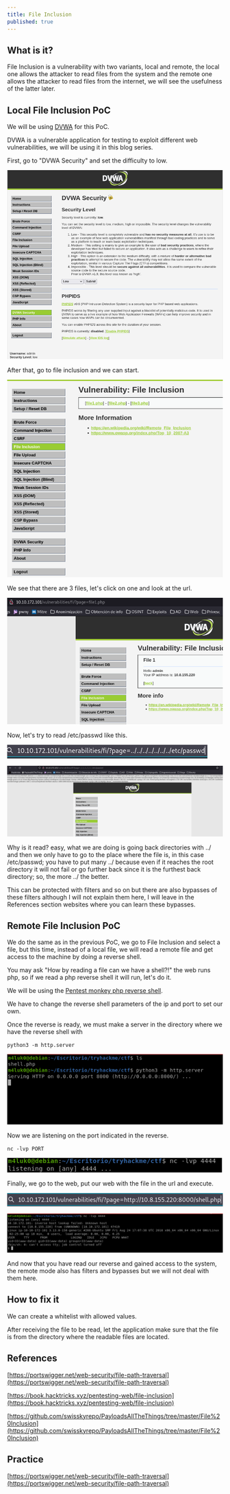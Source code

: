 ```yaml
---
title: File Inclusion
published: true
---
```


## [](#header-2)What is it?

File Inclusion is a vulnerability with two variants, local and remote, the local one allows the attacker to read files from the system and the remote one allows the attacker to read files from the internet, we will see the usefulness of the latter later.

## [](#header-2)Local File Inclusion PoC

We will be using [DVWA](https://github.com/digininja/DVWA) for this PoC.

DVWA is a vulnerable application for testing to exploit different web vulnerabilities, we will be using it in this blog series.

First, go to "DVWA Security" and set the difficulty to low.

![](https://raw.githubusercontent.com/M4luk0/m4luk0.github.io/master/images/Command_Injection/1.png)

After that, go to file inclusion and we can start.

![](https://raw.githubusercontent.com/M4luk0/m4luk0.github.io/master/images/File_Inclusion/1.png)

We see that there are 3 files, let's click on one and look at the url.

![](https://raw.githubusercontent.com/M4luk0/m4luk0.github.io/master/images/File_Inclusion/2.png)

Now, let's try to read /etc/passwd like this.

![](https://raw.githubusercontent.com/M4luk0/m4luk0.github.io/master/images/File_Inclusion/3.png)

![](https://raw.githubusercontent.com/M4luk0/m4luk0.github.io/master/images/File_Inclusion/4.png)

Why is it read? easy, what we are doing is going back directories with ../ and then we only have to go to the place where the file is, in this case /etc/passwd; you have to put many ../ because even if it reaches the root directory it will not fail or go further back since it is the furthest back directory; so, the more ../ the better.

This can be protected with filters and so on but there are also bypasses of these filters although I will not explain them here, I will leave in the References section websites where you can learn these bypasses.

## [](#header-2)Remote File Inclusion PoC

We do the same as in the previous PoC, we go to File Inclusion and select a file, but this time, instead of a local file, we will read a remote file and get access to the machine by doing a reverse shell.

You may ask "How by reading a file can we have a shell?!" the web runs php, so if we read a php reverse shell it will run, let's do it.

We will be using the [Pentest monkey php reverse shell](https://github.com/pentestmonkey/php-reverse-shell).

We have to change the reverse shell parameters of the ip and port to set our own.

Once the reverse is ready, we must make a server in the directory where we have the reverse shell with

```shell
python3 -m http.server
```

![](https://raw.githubusercontent.com/M4luk0/m4luk0.github.io/master/images/File_Inclusion/5.png)

Now we are listening on the port indicated in the reverse.

```shell
nc -lvp PORT
```
![](https://raw.githubusercontent.com/M4luk0/m4luk0.github.io/master/images/File_Inclusion/8.png)

Finally, we go to the web, put our web with the file in the url and execute.

![](https://raw.githubusercontent.com/M4luk0/m4luk0.github.io/master/images/File_Inclusion/6.png)

![](https://raw.githubusercontent.com/M4luk0/m4luk0.github.io/master/images/File_Inclusion/7.png)

And now that you have read our reverse and gained access to the system, the remote mode also has filters and bypasses but we will not deal with them here.

## [](#header-2)How to fix it

We can create a whitelist with allowed values.

After receiving the file to be read, let the application make sure that the file is from the directory where the readable files are located.

## [](#header-2)References

[https://portswigger.net/web-security/file-path-traversal](https://portswigger.net/web-security/file-path-traversal)

[https://book.hacktricks.xyz/pentesting-web/file-inclusion](https://book.hacktricks.xyz/pentesting-web/file-inclusion)

[https://github.com/swisskyrepo/PayloadsAllTheThings/tree/master/File%20Inclusion](https://github.com/swisskyrepo/PayloadsAllTheThings/tree/master/File%20Inclusion)

## [](#header-2)Practice

[https://portswigger.net/web-security/file-path-traversal](https://portswigger.net/web-security/file-path-traversal)
